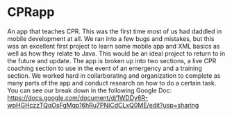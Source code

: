 # CPRapp
An app that teaches CPR. This was the first time most of us had daddled in mobile development at all. We ran into a few bugs and mistakes, but this was an excellent first project to learn some mobile app and XML basics as well as how they relate to Java. This would be an ideal project to return to in the future and update. The app is broken up into two sections, a live CPR coaching section to use in the event of an emergency and a training section. We worked hard in collarborating and organization to complete as many parts of the app and conduct research on how to do a certain task. You can see our break down in the following Google Doc: https://docs.google.com/document/d/1WDDy6R-wpHGHczzTQqOsFgMqp16hRu7PNiCdCLxQ0ME/edit?usp=sharing
